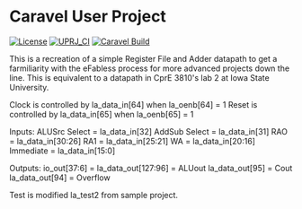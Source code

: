 # Caravel User Project

[![License](https://img.shields.io/badge/License-Apache%202.0-blue.svg)](https://opensource.org/licenses/Apache-2.0) [![UPRJ_CI](https://github.com/efabless/caravel_project_example/actions/workflows/user_project_ci.yml/badge.svg)](https://github.com/efabless/caravel_project_example/actions/workflows/user_project_ci.yml) [![Caravel Build](https://github.com/efabless/caravel_project_example/actions/workflows/caravel_build.yml/badge.svg)](https://github.com/efabless/caravel_project_example/actions/workflows/caravel_build.yml)

This is a recreation of a simple Register File and Adder datapath to get a farmiliarity with the eFabless process for more advanced projects down the line. This is equivalent to a datapath in CprE 3810's lab 2 at Iowa State University.

Clock is controlled by la_data_in[64] when la_oenb[64] = 1
Reset is controlled by la_data_in[65] when la_oenb[65] = 1

Inputs:
ALUSrc Select = la_data_in[32]
AddSub Select = la_data_in[31]
RAO = la_data_in[30:26]
RA1 = la_data_in[25:21]
WA = la_data_in[20:16]
Immediate = la_data_in[15:0]

Outputs:
io_out[37:6] = la_data_out[127:96] = ALUout
la_data_out[95] = Cout
la_data_out[94] = Overflow

Test is modified la_test2 from sample project.
